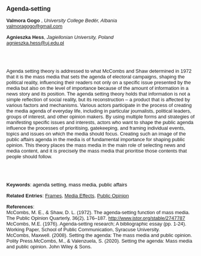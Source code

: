 <!DOCTYPE html><html lang="en"><head><title="Agenda-setting"></head>
<body><p><font face="Poppins, Calibri, sans-serif" size="3"><b>Agenda-setting</b></font></p>
<p><font face="Poppins, Calibri, sans-serif" size="2"><b>Valmora Gogo </b>, <i>University College Bedër, Albania</i><br><a href="mailto:valmoragogo@gmail.com" target="blank">valmoragogo@gmail.com</a></font></p>
<p><font face="Poppins, Calibri, sans-serif" size="2"><b>Agnieszka Hess</b>, <i>Jagiellonian University, Poland</i><br><a href="mailto:agnieszka.hess@uj.edu.pl" target="blank">agnieszka.hess@uj.edu.pl</a></font></p>
<p><font face="Poppins, Calibri, sans-serif" size="2"><br><br><br>Agenda setting theory is addressed to what McCombs and Shaw determined in 1972 that it is the mass media that sets the agenda of electoral campaigns, shaping the political reality, influencing their readers not only on a specific issue presented by the media but also on the level of importance because of the amount of information in a news story and its position. The agenda setting theory holds that information is not a simple reflection of social reality, but its reconstruction – a product that is affected by various factors and mechanisms. Various actors participate in the process of creating the media agenda of everyday life, including in particular journalists, political leaders, groups of interest, and other opinion makers. By using multiple forms and strategies of manifesting specific issues and interests, actors who want to shape the public agenda influence the processes of prioritising, gatekeeping, and framing individual events, topics and issues on which the media should focus. Creating such an image of the public affairs agenda in the media is of fundamental importance for shaping public opinion. This theory places the mass media in the main role of selecting news and media content, and it is precisely the mass media that prioritise those contents that people should follow.<br><br><br><br></font></p>
<p><font face="Poppins, Calibri, sans-serif" size="2"><b>Keywords</b>: </font></font></span></font><font color="#000000"><span style="text-decoration: none"><font face="calibri, sans-serif"><font size="2" style="font-size: 10pt">a</font></font></span></font><font color="#000000"><span style="text-decoration: none"><font face="calibri, sans-serif"><font size="2" style="font-size: 10pt">genda setting, mass media, public affairs </font></font></span></font></font></p>
<p><font face="Poppins, Calibri, sans-serif" size="2"><b>Related Entries</b>: <a href="./frames.html">Frames</a>, <a href="./media-effects.html">Media Effects</a>, <a href="./public-opinion.html">Public Opinion</a></font></p>
<p><font face="Poppins, Calibri, sans-serif" size="2"><b>References</b>:<br>McCombs, M. E., &amp; Shaw, D. L. (1972). The agenda-setting function of mass media. The Public Opinion Quarterly, 36(2), 176–187. <a href="http://www.jstor.org/stable/2747787" target="_blank">http://www.jstor.org/stable/2747787</a><br>McCombs, M.E. (1976). Agenda-setting research; A bibliographic essay (pp. 1-24). Working Paper, School of Public Communication, Syracuse University.<br>McCombs, Maxwell. (2008). Setting the agenda: The mass media and public opinion. Polity Press.McCombs, M., &amp; Valenzuela, S. (2020). Setting the agenda: Mass media and public opinion. John Wiley &amp; Sons.</font></p>
</body>